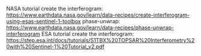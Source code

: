 NASA tutorial
create the interferogram: https://www.earthdata.nasa.gov/learn/data-recipes/create-interferogram-using-esas-sentinel-1-toolbox
phase-unwrap: https://www.earthdata.nasa.gov/learn/data-recipes/phase-unwrap-interferogram
ESA tutorial
create the interferogram: https://step.esa.int/docs/tutorials/S1TBX%20TOPSAR%20Interferometry%20with%20Sentinel-1%20Tutorial_v2.pdf
